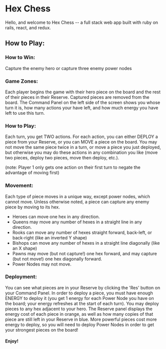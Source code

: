# Hex Chess
Hello, and welcome to Hex Chess -- a full stack web app built with ruby on rails, react, and redux.

## How to Play:

### How to Win:
Capture the enemy hero or capture three enemy power nodes

### Game Zones:

  Each player begins the game with their hero piece on the board and the rest of their pieces in their Reserve.  Captured pieces are removed from the board.  The Command Panel on the left side of the screen shows you whose turn it is, how many actions your have left, and how much energy you have left to use this turn.


### How to Play:

  Each turn, you get TWO actions.  For each action, you can either DEPLOY a piece from your Reserve, or you can MOVE a piece on the board. You may not move the same piece twice in a turn, or move a piece you just deployed, but otherwise you may do these actions in any combination you like (move two pieces, deploy two pieces, move then deploy, etc.).

  (note: Player 1 only gets one action on their first turn to negate the advantage of moving first)


### Movement:

  Each type of piece moves in a unique way, except power nodes, which cannot move.  Unless otherwise noted, a piece can capture any enemy piece by moving to its hex.
+ Heroes can move one hex in any direction.
+ Queens may move any number of hexes in a straight line in any direction.
+ Rooks can move any number of hexes straight forward, back-left, or back-right (like an inverted Y shape)
+ Bishops can move any number of hexes in a straight line diagonally (like an X shape)
+ Pawns may move (but not capture!) one hex forward, and may capture (but not move!) one hex diagonally forward.
+ Power Nodes may not move.

### Deployment:

  You can see what pieces are in your Reserve by clicking the 'Res' button on your Command Panel.  In order to deploy a piece, you must have enough ENERGY to deploy it (you get 1 energy for each Power Node you have on the board; your energy refreshes at the start of each turn).  You may deploy pieces to any hex adjacent to your hero.  The Reserve panel displays the energy cost of each piece in orange, as well as how many copies of that piece are still left in your Reserve in blue.  More powerful pieces cost more energy to deploy, so you will need to deploy Power Nodes in order to get your strongest pieces on the board!

#### Enjoy!
